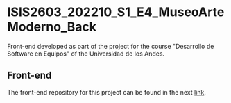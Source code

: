 # ISIS2603_202210_S1_E4_MuseoArteModerno_Back

Front-end developed as part of the project for the course "Desarrollo de Software en Equipos" of the Universidad de los Andes.

## Front-end
The front-end repository for this project can be found in the next [link](https://github.com/poloivaz/ISIS2603_202210_S1_E4_MuseoArteModerno_Front).
